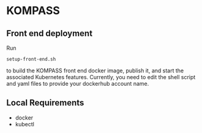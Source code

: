 # KOMPASS

## Front end deployment
Run 
```shell
setup-front-end.sh
```
to build the KOMPASS front end docker image, publish it, and start the associated Kubernetes features.
Currently, you need to edit the shell script and yaml files to provide your dockerhub account name.

## Local Requirements
*  docker  
*  kubectl
